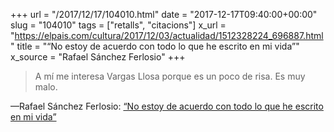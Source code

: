 +++
url = "/2017/12/17/104010.html"
date = "2017-12-17T09:40:00+00:00"
slug = "104010"
tags = ["retalls", "citacions"]
x_url = "https://elpais.com/cultura/2017/12/03/actualidad/1512328224_696887.html"
title = "“No estoy de acuerdo con todo lo que he escrito en mi vida”"
x_source = "Rafael Sánchez Ferlosio"
+++

> A mí me interesa Vargas Llosa porque es un poco de risa. Es muy malo.

—Rafael Sánchez Ferlosio: [“No estoy de acuerdo con todo lo que he escrito en mi vida”](https://elpais.com/cultura/2017/12/03/actualidad/1512328224_696887.html)
